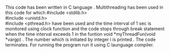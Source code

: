 This code has been written in C language .
Multithreading has been used in this code for which #include <stdlib.h>     
#include <unistd.h>  
#include <pthread.h> have been used and the time interval of 1 sec is monitored using clock function and the code stops through break statement when the time interval exceeds 1 in the funtion void *myThreadFun(void *vargp) . The number which is initiated by integer i is printed . The code terminates.
For running the program run it using C launguage compiler.
